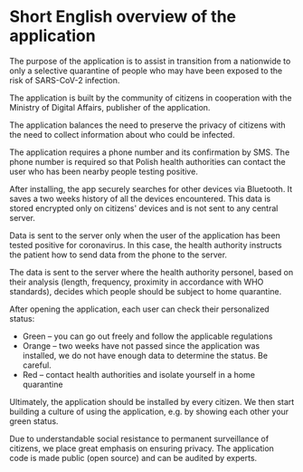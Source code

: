 # Short English overview of the application

The purpose of the application is to assist in transition from a nationwide to only a selective quarantine of people who may have been exposed to the risk of SARS-CoV-2 infection.

The application is built by the community of citizens in cooperation with the Ministry of Digital Affairs, publisher of the application.

The application balances the need to preserve the privacy of citizens with the need to collect information about who could be infected.

The application requires a phone number and its confirmation by SMS. The phone number is required so that Polish health authorities can contact the user who has been nearby people testing positive.

After installing, the app securely searches for other devices via Bluetooth. It saves a two weeks history of all the devices encountered. This data is stored encrypted only on citizens' devices and is not sent to any central server.

Data is sent to the server only when the user of the application has been tested positive for coronavirus. In this case, the health authority instructs the patient how to send data from the phone to the server.

The data is sent to the server where the health authority personel, based on their analysis (length, frequency, proximity in accordance with WHO standards), decides which people should be subject to home quarantine.

After opening the application, each user can check their personalized status:

* Green – you can go out freely and follow the applicable regulations
* Orange – two weeks have not passed since the application was installed, we do not have enough data to determine the status. Be careful.
* Red – contact health authorities and isolate yourself in a home quarantine

Ultimately, the application should be installed by every citizen. We then start building a culture of using the application, e.g. by showing each other your green status.

Due to understandable social resistance to permanent surveillance of citizens, we place great emphasis on ensuring privacy. The application code is made public (open source) and can be audited by experts.
